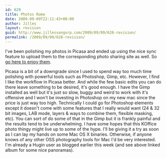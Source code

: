 ```yaml
---
id: 629
title: Photos Rome
date: 2009-09-09T22:11:43+00:00
author: Jilles
layout: revision
guid: http://www.jillesvangurp.com/2009/09/09/628-revision/
permalink: /2009/09/09/628-revision/
---
```

I've been polishing my photos in Picasa and ended up using the nice sync feature to upload them to the corresponding photo sharing site as well. So <a href="http://picasaweb.google.com/jillesvangurp/StQuentinLaPoterieRomeAndMarseille?feat=directlink">go here to enjoy them</a>.

Picasa is a bit of a downgrade since I used to spend way too much time polishing with powerful tools such as Photoshop, Gimp, etc. However, I find I like the workflow in Picasa better. And while the few basic edits you can do there leave something to be desired, it's good enough. I have the Gimp installed as well but it's just so slow, buggy and weird to work with it's offensive and I won't be investing in Photoshop on my new mac since the price is just way too high. Technically I could go for Photoshop elements except it doesn't come with some features that I really would want (24 & 32 bit images, LAB mode, layers & ways to combine them, flexible masking, etc). You can sort of do some of that in the Gimp but it is frankly painful and the results tend to be underwhelming. I have some hopes that this KOffice photo thingy might live up to some of the hype. I'll be giving it a try as soon as I can lay my hands on some Mac OS X binaries. Otherwise, if anyone knows of any other OSS photography tools for Mac I'd be very interested. I'm already a Hugin user as blogged earlier this week (and see above linked album for some nice panoramas).